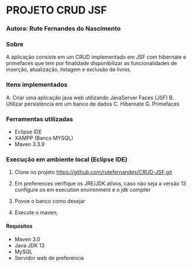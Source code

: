 # PROJETO CRUD JSF
### Autora: Rute Fernandes do Nascimento

### Sobre
A aplicação consiste em um CRUD implementado em JSF com hibernate e primefaces que tem por finalidade disponibilizar as funcionalidades de inserção, atualização, listagem e exclusão de livros. 

### Itens implementados 
A. Criar uma aplicação java web utilizando JavaServer Faces (JSF)
B. Utilizar persistência em um banco de dados 
C. Hibernate 
G. Primefaces

### Ferramentas utilizadas
- Eclipse IDE
- XAMPP (Banco MYSQL)
- Maven 3.3.9

### Execução em ambiente local (Eclipse IDE)
1. Clone no projeto
https://github.com/rutefernandes/CRUD-JSF.git

2. Em preferences verifique os JRE/JDK ativos, caso não seja a versão 13 configure os em execution environment e o jdk compiler

3. Povoe o banco como desejar

4. Execute o maven;

#### Requisitos
- Maven 3.0
- Java JDK 13
- MySQL 
- Servidor web de preferencia
